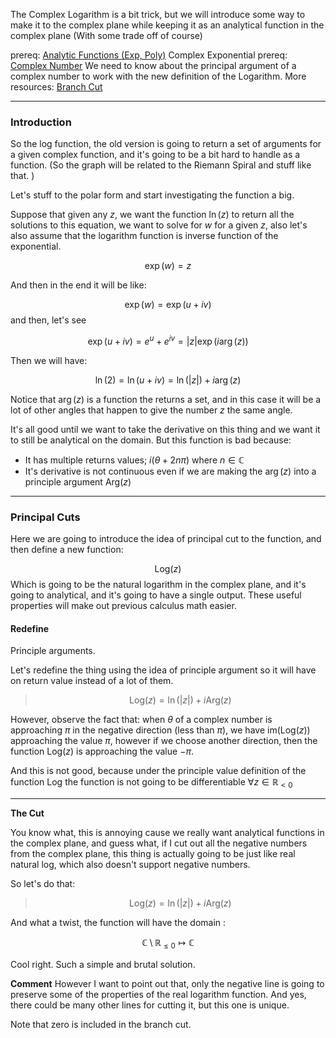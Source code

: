 
The Complex Logarithm is a bit trick, but we will introduce some way to make it to the complex plane while keeping it as an analytical function in the complex plane (With some trade off of course) 

prereq: [Analytic Functions (Exp, Poly)](Analytic%20Functions%20(Exp,%20Poly).md) Complex Exponential
prereq: [Complex Number](Complex%20Number.md) We need to know about the principal argument of a complex number to work with the new definition of the Logarithm. 
More resources: [Branch Cut](https://mathworld.wolfram.com/BranchCut.html)

---
### Introduction 

So the log function, the old version is going to return a set of arguments for a given complex function, and it's going to be a bit hard to handle as a function. (So the graph will be related to the Riemann Spiral and stuff like that. )

Let's stuff to the polar form and start investigating the function a big. 

Suppose that given any $z$, we want the function $\ln(z)$ to return all the solutions to this equation, we want to solve for $w$ for a given $z$, also let's also assume that the logarithm function is inverse function of the exponential. 

$$
\exp(w) = z
$$

And then in the end it will be like: 

$$\exp(w) = \exp(u + iv)$$ and then, let's see

$$
\exp(u + iv) = e^u + e^{iv} = |z| \exp(i\arg(z))
$$

Then we will have: 

$$
\ln(2) = \ln(u + iv) = \ln(|z|) + i\arg(z)
$$

Notice that $\arg(z)$ is a function the returns a set, and in this case it will be a lot of other angles that happen to give the number $z$ the same angle. 

It's all good until we want to take the derivative on this thing and we want it to still be analytical on the domain. But this function is bad because: 
* It has multiple returns values; $i(\theta + 2n\pi)$ where $n\in \mathbb{C}$
* It's derivative is not continuous even if we are making the $\arg(z)$ into a principle argument $\text{Arg}(z)$

---

### Principal Cuts 

Here we are going to introduce the idea of principal cut to the function, and then define a new function: 

$$
\text{Log}(z)
$$
Which is going to be the natural logarithm in the complex plane, and it's going to analytical, and it's going to have a single output. These useful properties will make out previous calculus math easier. 

#### Redefine 

Principle arguments. 

Let's redefine the thing using the idea of principle argument so it will have on return value instead of a lot of them. 

> $$
> \text{Log}(z) = \ln(|z|) + i\text{Arg}(z)
> $$

However, observe the fact that: when $\theta$ of a complex number is approaching $\pi$ in the negative direction (less than $\pi$), we have $\text{im}(\text{Log}(z))$  approaching the value $\pi$, however if we choose another direction, then the function $\text{Log}(z)$ is approaching the value $-\pi$. 

And this is not good, because under the principle value definition of the function $\text{Log}$ the function is not going to be differentiable $\forall z \in \mathbb{R}_{<0}$

---

**The Cut**

You know what, this is annoying cause we really want analytical functions in the complex plane, and guess what, if I cut out all the negative numbers from the complex plane, this thing is actually going to be just like real natural log, which also doesn't support negative numbers. 

So let's do that: 

> $$
> \text{Log}(z) =  \ln(|z|)  + i\text{Arg}(z)
> $$

And what a twist, the function will have the domain : 

$$
\mathbb{C}\setminus \mathbb{R}_{\leq 0} \mapsto \mathbb{C}
$$

Cool right. Such a simple and brutal solution. 

**Comment**
However I want to point out that, only the negative line is going to preserve some of the properties of the real logarithm function. And yes, there could be many other lines for cutting it, but this one is unique. 

Note that zero is included in the branch cut. 